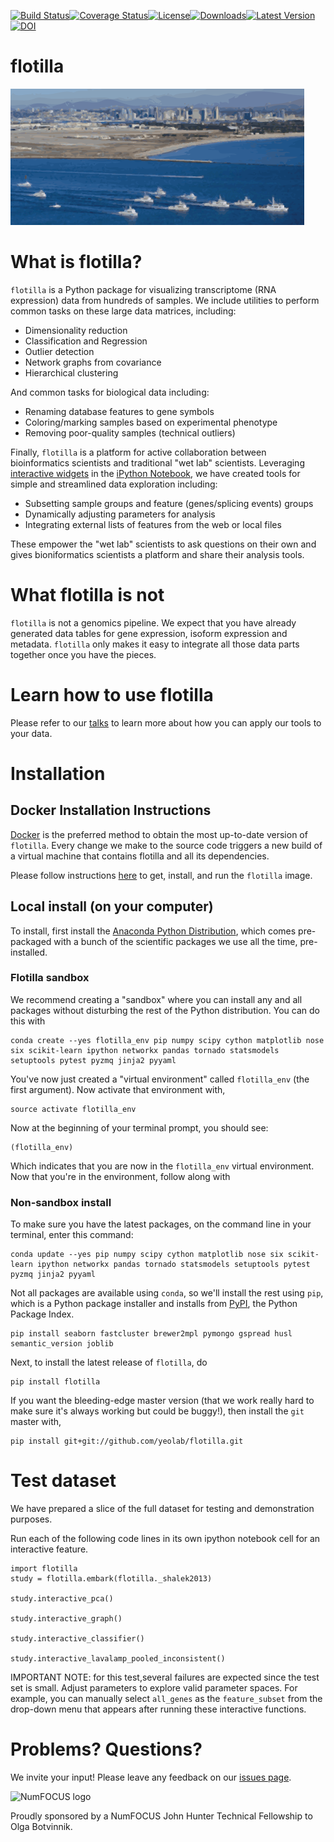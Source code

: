 [![Build Status](https://travis-ci.org/YeoLab/flotilla.svg?branch=master)](https://travis-ci.org/YeoLab/flotilla)[![Coverage Status](https://img.shields.io/coveralls/YeoLab/flotilla.svg)](https://coveralls.io/r/YeoLab/flotilla?branch=master)[![License](https://pypip.in/license/flotilla/badge.svg)](https://pypi.python.org/pypi/flotilla/)[![Downloads](https://pypip.in/download/flotilla/badge.svg)](https://pypi.python.org/pypi/flotilla/)[![Latest Version](https://pypip.in/version/flotilla/badge.svg)](https://pypi.python.org/pypi/flotilla/)[![DOI](https://zenodo.org/badge/6604/YeoLab/flotilla.png)](http://dx.doi.org/10.5281/zenodo.12230)

flotilla
========

![flotilla Logo](flotilla.png)


What is flotilla?
=================

`flotilla` is a Python package for visualizing transcriptome (RNA expression) data from hundreds of
samples. We include utilities to perform common tasks on these large data matrices, including:
 
  * Dimensionality reduction
  * Classification and Regression
  * Outlier detection
  * Network graphs from covariance
  * Hierarchical clustering
  
And common tasks for biological data including:

  * Renaming database features to gene symbols
  * Coloring/marking samples based on experimental phenotype
  * Removing poor-quality samples (technical outliers)
  
  
Finally, `flotilla` is a platform for active collaboration between bioinformatics scientists and 
traditional "wet lab" scientists. Leveraging [interactive widgets](https://github.com/ipython/ipython/tree/master/examples/Interactive%20Widgets) 
in the [iPython Notebook](http://ipython.org/notebook.html), 
we have created tools for simple and streamlined data exploration including:

  * Subsetting sample groups and feature (genes/splicing events) groups
  * Dynamically adjusting parameters for analysis
  * Integrating external lists of features from the web or local files

These empower the "wet lab" scientists to ask questions on their own and gives bioniformatics
scientists a platform and share their analysis tools.


What flotilla is **not**
========================

`flotilla` is not a genomics pipeline. We expect that you have already generated
data tables for gene expression, isoform expression and metadata. `flotilla` only makes 
it easy to integrate all those data parts together once you have the pieces.

Learn how to use flotilla
=========================
Please refer to our [talks](talks.md) to learn more
 about how you can
apply our tools to your data.


Installation
============

Docker Installation Instructions
--------------------------------

[Docker](https://www.docker.com/whatisdocker/) is the preferred method to obtain the most up-to-date
version of `flotilla`. Every change we make to the source code triggers a new build of a virtual
 machine that contains flotilla and all its dependencies.
 
Please follow instructions [here](docker/docker_instructions.md) to get, install, and run the `flotilla` image.

Local install (on your computer)
--------------------------------

To install, first install the 
[Anaconda Python Distribution](http://continuum.io/downloads), which comes
pre-packaged with a bunch of the scientific packages we use all the time, 
pre-installed.

### Flotilla sandbox
    
We recommend creating a "sandbox" where you can install any and all packages
without disturbing the rest of the Python distribution. You can do this with

    conda create --yes flotilla_env pip numpy scipy cython matplotlib nose six scikit-learn ipython networkx pandas tornado statsmodels setuptools pytest pyzmq jinja2 pyyaml

You've now just created a "virtual environment" called `flotilla_env` (the first
argument). Now activate that environment with,

    source activate flotilla_env

Now at the beginning of your terminal prompt, you should see:

    (flotilla_env)

Which indicates that you are now in the `flotilla_env` virtual environment. Now
 that you're in the environment, follow along with 

### Non-sandbox install

To make sure you have the latest packages, on the command line in your 
terminal, enter this command:

    conda update --yes pip numpy scipy cython matplotlib nose six scikit-learn ipython networkx pandas tornado statsmodels setuptools pytest pyzmq jinja2 pyyaml

Not all packages are available using `conda`, so we'll install the rest using
`pip`, which is a Python package installer and installs from 
[PyPI](https://pypi.python.org/), the Python Package Index.

    pip install seaborn fastcluster brewer2mpl pymongo gspread husl semantic_version joblib
    
Next, to install the latest release of `flotilla`, do

    pip install flotilla
    
If you want the bleeding-edge master version (that we work really hard to make
sure it's always working but could be buggy!), then install the `git` master
with,

    pip install git+git://github.com/yeolab/flotilla.git


Test dataset
============

We have prepared a slice of the full dataset for testing and demonstration purposes.

Run each of the following code lines in its own ipython notebook cell for an interactive feature.

    import flotilla
    study = flotilla.embark(flotilla._shalek2013)

    study.interactive_pca()

    study.interactive_graph()

    study.interactive_classifier()

    study.interactive_lavalamp_pooled_inconsistent()

IMPORTANT NOTE: for this test,several failures are expected since the test set is small.
Adjust parameters to explore valid parameter spaces.
For example, you can manually select `all_genes` as the `feature_subset`
from the drop-down menu that appears after running these interactive functions.



Problems? Questions?
====================

We invite your input! Please leave any feedback on our [issues page](https://github.com/YeoLab/flotilla/issues).

![NumFOCUS logo](http://numfocus.org/theme/img/numfocus_logo.png)

Proudly sponsored by a NumFOCUS John Hunter Technical Fellowship to Olga
Botvinnik.
